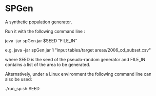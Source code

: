 # SPGen

A synthetic population generator.

Run it with the following command line  :

java -jar spGen.jar $SEED "FILE_IN"

e.g. java -jar spGen.jar 1 "input tables/target areas/2006_cd_subset.csv"

where SEED is the seed of the pseudo-random generator and FILE_IN contains a list of the area to be generated.

Alternatively, under a Linux environment the following command line can also be used:

./run_sp.sh SEED
